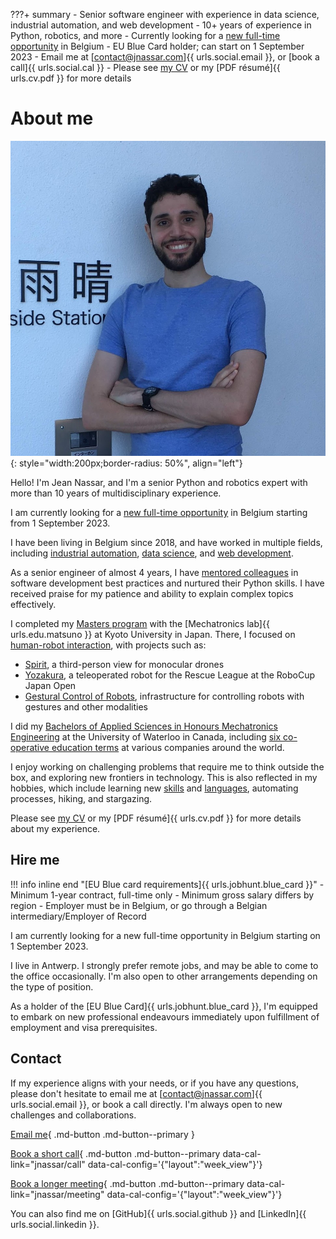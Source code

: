 ???+ summary
    - Senior software engineer with experience in data science, industrial automation, and web development
    - 10+ years of experience in Python, robotics, and more
    - Currently looking for a [new full-time opportunity](#hire-me) in Belgium
    - EU Blue Card holder; can start on 1 September 2023
    - Email me at [contact@jnassar.com]{{ urls.social.email }}, or [book a call]{{ urls.social.cal }}
    - Please see [my CV](cv.md) or my [PDF résumé]{{ urls.cv.pdf }} for more details

# About me

![Jean Nassar (Obligatory photo)](/assets/images/jean.png){: style="width:200px;border-radius: 50%", align="left"}

Hello! I'm Jean Nassar, and I'm a senior Python and robotics expert with more than 10 years of multidisciplinary experience.

I am currently looking for a [new full-time opportunity](#hire-me) in Belgium starting from 1 September 2023.

I have been living in Belgium since 2018, and have worked in multiple fields,
including [industrial automation](cv/work.md#industrial-automation-engineer-kapernikov),
[data science](cv/work.md#senior-python-developer-yieldsio), and [web development](cv/work.md#senior-software-engineer-adimian).

As a senior engineer of almost 4 years,
I have [mentored colleagues](cv/mentoring.md) in software development best practices and nurtured their Python skills.
I have received praise for my patience and ability to explain complex topics effectively.

I completed my [Masters program](cv/education/kyoto.md) with the
[Mechatronics lab]{{ urls.edu.matsuno }} at Kyoto University in Japan.
There, I focused on [human-robot interaction](cv/projects.md),
with projects such as:

- [Spirit](cv/projects/spirit.md), a third-person view for monocular drones
- [Yozakura](cv/projects/yozakura.md), a teleoperated robot for the Rescue League at the RoboCup Japan Open
- [Gestural Control of Robots](cv/projects/myo.md), infrastructure for controlling robots with gestures and other modalities


I did my [Bachelors of Applied Sciences in Honours Mechatronics Engineering](cv/education/waterloo.md)
at the University of Waterloo in Canada, including [six co-operative education terms](cv/work/coop.md) at various companies around the world.

I enjoy working on challenging problems that require me to think outside the box, and exploring new frontiers in technology.
This is also reflected in my hobbies, which include
learning new [skills](cv/skills.md) and [languages](cv/skills.md#languages), automating processes, hiking, and stargazing.

Please see [my CV](cv.md) or my [PDF résumé]{{ urls.cv.pdf }} for more details about my experience.

## Hire me
!!! info inline end "[EU Blue card requirements]{{ urls.jobhunt.blue_card }}"
    - Minimum 1-year contract, full-time only
    - Minimum gross salary differs by region
    - Employer must be in Belgium, or go through a Belgian intermediary/Employer of Record

I am currently looking for a new full-time opportunity in Belgium starting on 1 September 2023.

I live in Antwerp.
I strongly prefer remote jobs, and may be able to come to the office occasionally.
I'm also open to other arrangements depending on the type of position.

As a holder of the [EU Blue Card]{{ urls.jobhunt.blue_card }}, I'm equipped to embark on new professional endeavours
immediately upon fulfillment of employment and visa prerequisites.

## Contact
If my experience aligns with your needs, or if you have any questions,
please don't hesitate to email me at [contact@jnassar.com]{{ urls.social.email }}, or book a call directly.
I'm always open to new challenges and collaborations.

[Email me](mailto:contact@jnassar.com){ .md-button .md-button--primary }

[Book a short call](#){ .md-button .md-button--primary data-cal-link="jnassar/call" data-cal-config='{"layout":"week_view"\}'}

[Book a longer meeting](#){ .md-button .md-button--primary data-cal-link="jnassar/meeting" data-cal-config='{"layout":"week_view"\}'}

You can also find me on [GitHub]{{ urls.social.github }} and [LinkedIn]{{ urls.social.linkedin }}.
